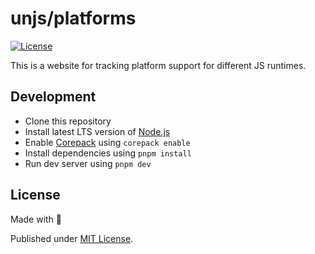 # unjs/platforms

[![License][license-src]][license-href]

This is a website for tracking platform support for different JS runtimes.

## Development

- Clone this repository
- Install latest LTS version of [Node.js](https://nodejs.org/en/)
- Enable [Corepack](https://github.com/nodejs/corepack) using `corepack enable`
- Install dependencies using `pnpm install`
- Run dev server using `pnpm dev`

## License

Made with 💛

Published under [MIT License](./LICENSE).

<!-- Badges -->

[license-src]: https://img.shields.io/github/license/unjs/platforms.svg?style=flat&colorA=18181B&colorB=F0DB4F
[license-href]: https://github.com/unjs/platforms/blob/main/LICENSE
